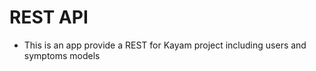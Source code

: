 # REST API
* This is an app provide a REST for Kayam project including users and symptoms models 


